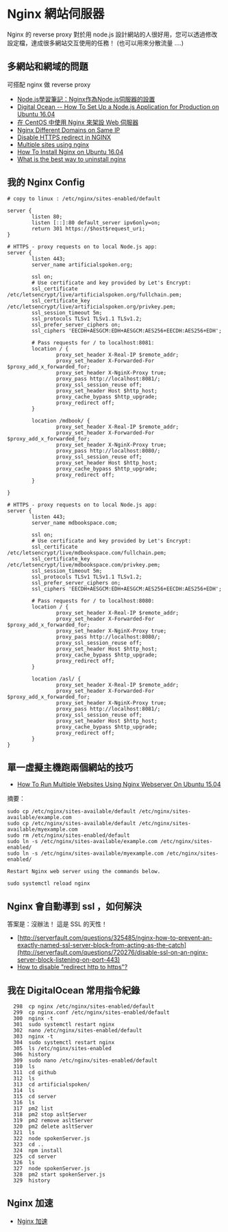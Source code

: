 # Nginx 網站伺服器

Nginx 的 reverse proxy 對於用 node.js 設計網站的人很好用，您可以透過修改設定檔，達成很多網站交互使用的任務！ (也可以用來分散流量 ....)

## 多網站和網域的問題

可搭配 nginx 做 reverse proxy 

* [Node.js學習筆記：Nginx作為Node.js伺服器的設置](https://nodejust.com/nginx-nodejs-server-configuration/)
* [Digital Ocean -- How To Set Up a Node.js Application for Production on Ubuntu 16.04](https://www.digitalocean.com/community/tutorials/how-to-set-up-a-node-js-application-for-production-on-ubuntu-16-04)
* [在 CentOS 中使用 Nginx 來架設 Web 伺服器](http://yenpai.idis.com.tw/archives/336-%E6%95%99%E5%AD%B8-%E5%9C%A8-centos-%E4%B8%AD%E4%BD%BF%E7%94%A8-nginx-%E4%BE%86%E6%9E%B6%E8%A8%AD-web-%E4%BC%BA%E6%9C%8D%E5%99%A8)
* [Nginx Different Domains on Same IP](http://stackoverflow.com/questions/11773544/nginx-different-domains-on-same-ip)
* [Disable HTTPS redirect in NGINX](https://www.digitalocean.com/community/questions/disable-https-redirect-in-nginx)
* [Multiple sites using nginx](https://www.digitalocean.com/community/questions/multiple-sites-using-nginx)
* [How To Install Nginx on Ubuntu 16.04](https://www.digitalocean.com/community/tutorials/how-to-install-nginx-on-ubuntu-16-04)
* [What is the best way to uninstall nginx](http://askubuntu.com/questions/235347/what-is-the-best-way-to-uninstall-nginx)

## 我的 Nginx Config

```
# copy to linux : /etc/nginx/sites-enabled/default

server {
        listen 80;
        listen [::]:80 default_server ipv6only=on;
        return 301 https://$host$request_uri;
}

# HTTPS - proxy requests on to local Node.js app:
server {
        listen 443;
        server_name artificialspoken.org;

        ssl on;
        # Use certificate and key provided by Let's Encrypt:
        ssl_certificate /etc/letsencrypt/live/artificialspoken.org/fullchain.pem;
        ssl_certificate_key /etc/letsencrypt/live/artificialspoken.org/privkey.pem;
        ssl_session_timeout 5m;
        ssl_protocols TLSv1 TLSv1.1 TLSv1.2;
        ssl_prefer_server_ciphers on;
        ssl_ciphers 'EECDH+AESGCM:EDH+AESGCM:AES256+EECDH:AES256+EDH';

        # Pass requests for / to localhost:8081:
        location / {
                proxy_set_header X-Real-IP $remote_addr;
                proxy_set_header X-Forwarded-For $proxy_add_x_forwarded_for;
                proxy_set_header X-NginX-Proxy true;
                proxy_pass http://localhost:8081/;
                proxy_ssl_session_reuse off;
                proxy_set_header Host $http_host;
                proxy_cache_bypass $http_upgrade;
                proxy_redirect off;
        }
        
        location /mdbook/ {
                proxy_set_header X-Real-IP $remote_addr;
                proxy_set_header X-Forwarded-For $proxy_add_x_forwarded_for;
                proxy_set_header X-NginX-Proxy true;
                proxy_pass http://localhost:8080/;
                proxy_ssl_session_reuse off;
                proxy_set_header Host $http_host;
                proxy_cache_bypass $http_upgrade;
                proxy_redirect off;
        }
        
}

# HTTPS - proxy requests on to local Node.js app:
server {
        listen 443;
        server_name mdbookspace.com;

        ssl on;
        # Use certificate and key provided by Let's Encrypt:
        ssl_certificate /etc/letsencrypt/live/mdbookspace.com/fullchain.pem;
        ssl_certificate_key /etc/letsencrypt/live/mdbookspace.com/privkey.pem;
        ssl_session_timeout 5m;
        ssl_protocols TLSv1 TLSv1.1 TLSv1.2;
        ssl_prefer_server_ciphers on;
        ssl_ciphers 'EECDH+AESGCM:EDH+AESGCM:AES256+EECDH:AES256+EDH';

        # Pass requests for / to localhost:8080:
        location / {
                proxy_set_header X-Real-IP $remote_addr;
                proxy_set_header X-Forwarded-For $proxy_add_x_forwarded_for;
                proxy_set_header X-NginX-Proxy true;
                proxy_pass http://localhost:8080/;
                proxy_ssl_session_reuse off;
                proxy_set_header Host $http_host;
                proxy_cache_bypass $http_upgrade;
                proxy_redirect off;
        }
        
        location /asl/ {
                proxy_set_header X-Real-IP $remote_addr;
                proxy_set_header X-Forwarded-For $proxy_add_x_forwarded_for;
                proxy_set_header X-NginX-Proxy true;
                proxy_pass http://localhost:8081/;
                proxy_ssl_session_reuse off;
                proxy_set_header Host $http_host;
                proxy_cache_bypass $http_upgrade;
                proxy_redirect off;
        }
}
```

## 單一虛擬主機跑兩個網站的技巧

* [How To Run Multiple Websites Using Nginx Webserver On Ubuntu 15.04](https://www.liberiangeek.net/2015/07/how-to-run-multiple-websites-using-nginx-webserver-on-ubuntu-15-04/)

摘要：

```
sudo cp /etc/nginx/sites-available/default /etc/nginx/sites-available/example.com
sudo cp /etc/nginx/sites-available/default /etc/nginx/sites-available/myexample.com
sudo rm /etc/nginx/sites-enabled/default
sudo ln -s /etc/nginx/sites-available/example.com /etc/nginx/sites-enabled/
sudo ln -s /etc/nginx/sites-available/myexample.com /etc/nginx/sites-enabled/

Restart Nginx web server using the commands below.

sudo systemctl reload nginx
```

## Nginx 會自動導到 ssl ，如何解決

答案是：沒辦法！ 這是 SSL 的天性！

* [http://serverfault.com/questions/325485/nginx-how-to-prevent-an-exactly-named-ssl-server-block-from-acting-as-the-catch](http://serverfault.com/questions/720276/disable-ssl-on-an-nginx-server-block-listening-on-port-443)
* [How to disable "redirect http to https"? ](https://github.com/mholt/caddy/issues/504)

## 我在 DigitalOcean 常用指令紀錄

```
  298  cp nginx /etc/nginx/sites-enabled/default
  299  cp nginx.conf /etc/nginx/sites-enabled/default
  300  nginx -t
  301  sudo systemctl restart nginx
  302  nano /etc/nginx/sites-enabled/default
  303  nginx -t
  304  sudo systemctl restart nginx
  305  ls /etc/nginx/sites-enabled
  306  history
  309  sudo nano /etc/nginx/sites-enabled/default
  310  ls
  311  cd github
  312  ls
  313  cd artificialspoken/
  314  ls
  315  cd server
  316  ls
  317  pm2 list
  318  pm2 stop asltServer
  319  pm2 remove asltServer
  320  pm2 delete asltServer
  321  ls
  322  node spokenServer.js
  323  cd ..
  324  npm install
  325  cd server
  326  ls
  327  node spokenServer.js
  328  pm2 start spokenServer.js
  329  history

```

## Nginx 加速

* [Nginx 加速](https://www.nginx.com/blog/10-tips-for-10x-application-performance/)
